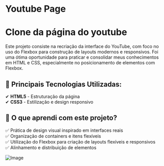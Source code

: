 
# Youtube Page

# Clone da página do youtube

Este projeto consiste na recriação da interface do YouTube, com foco no uso do Flexbox para construção de layouts modernos e responsivos. Foi uma ótima oportunidade para praticar e consolidar meus conhecimentos em HTML e CSS, especialmente no posicionamento de elementos com Flexbox.

## 📌 Principais Tecnologias Utilizadas:
✔ **HTML5** - Estruturação da página  
✔ **CSS3** - Estilização e design responsivo  

## 🎯 O que aprendi com este projeto?
✅ Prática de design visual inspirado em interfaces reais  
✅ Organização de containers e itens flexíveis  
✅ Utilização do Flexbox para criação de layouts flexíveis e responsivos  
✅ Alinhamento e distribuição de elementos

![Image](https://github.com/user-attachments/assets/7a039785-a1e3-47a4-9e2e-19c3153f376c)
